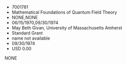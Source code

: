 * 7001781
* Mathematical Foundations of Quantum Field Theory
* NONE,NONE
* 06/15/1970,09/30/1974
* May Beth Givan, University of Massachusetts Amherst
* Standard Grant
* name not available
* 09/30/1974
* USD 0.00

NONE